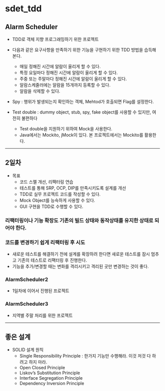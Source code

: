 # sdet_tdd

## Alarm Scheduler
* TDD로 객체 지향 프로그래밍하기 위한 프로젝트
* 다음과 같은 요구사항을 만족하기 위한 기능을 구현하기 위한 TDD 방법을 습득해본다.
	* 매일 정해진 시간에 알람이 울리게 할 수 있다.
	* 특정 요일마다 정해진 시간에 알람이 울리게 할 수 있다.
	* 주중 또는 주말마다 정해진 시간에 알람이 울리게 할 수 있다.
	* 알람스케줄러에는 알람을 15개까지 등록할 수 있다.
	* 알람을 삭제할 수 있다.

* Spy : 행위가 발생되는지 확인하는 객체, Mehtod가 호출되면 Flag를 설정한다.
* Test double : dummy object, stub, spy, fake object를 사용할 수 있지만, 여전히 불편하다
	+ Test double을 지원하기 위하여 Mock을 사용한다.
	+ Java에서는 Mockito, jMock이 있다. 본 프로젝트에서는 Mockito를 활용한다.

***

## 2일차
* 목표
	+ 코드 스멜 개선, 리팩터링 연습
	+ 테스트를 통해 SRP, OCP, DIP를 만족시키도록 설계를 개선
	+ TDD로 실무 프로젝트 코드를 작성할 수 있다.
	+ Mock Object를 능숙하게 사용할 수 있다.
	+ GUI 구현을 TDD로 수행할 수 있다.
	
### 리팩터링이나 기능 확장도 기존의 빌드 상태와 동작상태를 유지한 상태로 되어야 한다.

### 코드를 변경하기 쉽게 리팩터링 후 시도
- 새로운 테스트를 해결하기 전에 설계를 확장하려 한다면 새로운 테스트를 잠시 멈추고 기존의 테스트로 리팩터링 후 진행한다.
- 기능을 추가/변경할 때는 변화를 격리시키고 격리된 곳만 변경하는 것이 좋다.

### AlarmScheduler2
* 1일차에 이어서 진행된 프로젝트

### AlarmScheduler3
* 지역별 주말 처리를 위한 프로젝트

***
## 좋은 설계
* SOLID 설계 원칙
  - Single Responsibility Principle : 한가지 기능만 수행해라. 이것 저것 다 하려고 하지 마라.
  - Open Closed Principle
  - Liskov’s Substitution Principle
  - Interface Segregation Principle
  - Dependency Inversion Principle

	
